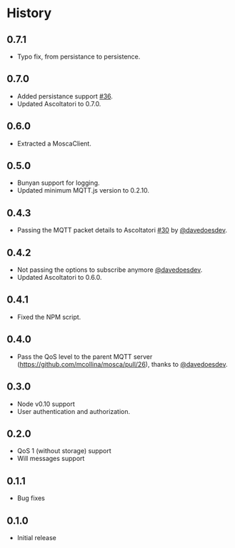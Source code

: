History
=======

## 0.7.1

* Typo fix, from persistance to persistence.

## 0.7.0

* Added persistance support
  [#36](https://github.com/mcollina/mosca/pull/36).
* Updated Ascoltatori to 0.7.0.

## 0.6.0

* Extracted a MoscaClient.

## 0.5.0

* Bunyan support for logging.
* Updated minimum MQTT.js version to 0.2.10.

## 0.4.3

* Passing the MQTT packet details to Ascoltatori
  [#30](https://github.com/mcollina/mosca/pull/30) by
  [@davedoesdev](https://github.com/davedoesdev).

## 0.4.2

* Not passing the options to subscribe anymore
  [@davedoesdev](https://github.com/davedoesdev).
* Updated Ascoltatori to 0.6.0.

## 0.4.1

* Fixed the NPM script.

## 0.4.0

* Pass the QoS level to the parent MQTT server
  (https://github.com/mcollina/mosca/pull/26), thanks to
  [@davedoesdev](https://github.com/davedoesdev).

## 0.3.0

* Node v0.10 support
* User authentication and authorization.

## 0.2.0

* QoS 1 (without storage) support
* Will messages support

## 0.1.1

* Bug fixes

## 0.1.0

* Initial release


